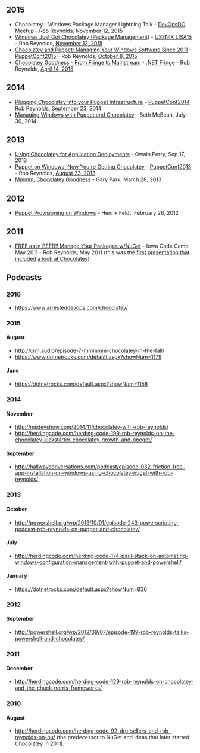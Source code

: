 
## 2015
* Chocolatey - Windows Package Manager Lightning Talk - [DevOpsDC Meetup](http://www.meetup.com/DevOpsDC/events/226003653/) - Rob Reynolds, November 12, 2015
* [Windows Just Got Chocolatey (Package Management)](http://www.slideshare.net/ferventcoder/windows-just-got-chocolatey-package-management-lisa15) - [USENIX LISA15](https://www.usenix.org/conference/lisa15) - Rob Reynolds, [November 12, 2015](https://www.usenix.org/conference/lisa15/conference-program/presentation/reynolds)
* [Chocolatey and Puppet: Managing Your Windows Software Since 2011](http://www.slideshare.net/ferventcoder/chocolatey-and-puppet-managing-your-windows-software-since-2011) - [PuppetConf2015](https://2015.puppetconf.com/) - Rob Reynolds, [October 8, 2015](http://sched.co/3hM1)
* [Chocolatey Goodness - From Fringe to Mainstream](http://www.slideshare.net/ferventcoder/chocolatey-goodness-from-fringe-to-mainstream-dotnetfringe) - [.NET Fringe](http://dotnetfringe.org/) - Rob Reynolds, [April 14, 2015](http://lanyrd.com/2015/dotnetfringe/sdkxkq/)

## 2014
* [Plugging Chocolatey into your Puppet Infrastructure](http://www.slideshare.net/ferventcoder/chocolatey-puppet-conf2014) - [PuppetConf2014](http://2014.puppetconf.com/) - Rob Reynolds, [September 23, 2014](http://sched.co/1kHU71L)
* [Managing Windows with Puppet and Chocolatey](http://www.slideshare.net/SethMcBean/managing-windows-with-puppet-and-chocolatey) - Seth McBean, July 30, 2014

## 2013
* [Using Chocolatey for Application Deployments](http://www.slideshare.net/perryofpeek/using-chocolatey-for-application-deployments) - Owain Perry, Sep 17, 2013
* [Puppet on Windows: Now You're Getting Chocolatey](http://www.slideshare.net/ferventcoder/puppet-on-windows-now-youre-getting-chocolatey-puppetconf2013) - [PuppetConf2013](http://2013.puppetconf.com) - Rob Reynolds, [August 23, 2013](http://sched.co/11MpBOE)
* [Mmmm, Chocolatey Goodness](http://www.slideshare.net/gep13/mmmm-chocolatey-goodness) - Gary Park, March 28, 2013

## 2012

* [Puppet Provisioning on Windows](http://haf.github.io/presentations/puppet-provisioning-on-windows.html#/) - Henrik Feldt, February 26, 2012

## 2011

* [FREE as in BEER!! Manage Your Packages w/NuGet](http://dl.dropbox.com/u/9391884/NuGet.ppsx) - Iowa Code Camp May 2011 - Rob Reynolds, May 2011 (this was the [first presentation that included a look at Chocolatey](http://ferventcoder.com/robz/archive/2011/05/06/iowa-code-camp-presentations.aspx))

## Podcasts

### 2016

* https://www.arresteddevops.com/chocolatey/

### 2015

#### August

* http://crm.audio/episode-7-mmmmm-chocolatey-in-the-fall/
* https://www.dotnetrocks.com/default.aspx?showNum=1179

#### June

* https://dotnetrocks.com/default.aspx?showNum=1158

### 2014

#### November

* http://msdevshow.com/2014/11/chocolatey-with-rob-reynolds/
* http://herdingcode.com/herding-code-199-rob-reynolds-on-the-chocolatey-kickstarter-chocolatey-growth-and-oneget/

#### September

* http://hallwayconversations.com/podcast/episode-032-friction-free-app-installation-on-windows-using-chocolatey-nuget-with-rob-reynolds/

### 2013

#### October

* http://powershell.org/wp/2013/10/01/episode-243-powerscripting-podcast-rob-reynolds-on-puppet-and-chocolatey/

#### July

* http://herdingcode.com/herding-code-174-paul-stack-on-automating-windows-configuration-management-with-puppet-and-powershell/

#### January

* https://dotnetrocks.com/default.aspx?showNum=836

### 2012

#### September

* http://powershell.org/wp/2012/09/07/episode-199-rob-reynolds-talks-powershell-and-chocolatey/

### 2011

#### December 

* http://herdingcode.com/herding-code-129-rob-reynolds-on-chocolatey-and-the-chuck-norris-frameworks/

### 2010

#### August

* http://herdingcode.com/herding-code-92-dru-sellers-and-rob-reynolds-on-nu/ (the predecessor to NuGet and ideas that later started Chocolatey in 2011).


